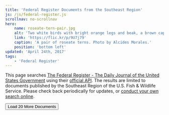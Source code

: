 ```yaml
---
title: 'Federal Register Documents from the Southeast Region'
js: /js/federal-register.js
scrollnav: no-scrollnav
hero:
    name: roseate-tern-pair.jpg
    alt: 'Two white birds with bright orange legs and beak, a brown cap and grey feathers on their wings.'
    link: 'https://flic.kr/p/9U7j79'
    caption: 'A pair of roseate terns. Photo by Alcides Morales.'
    position: 'bottom left'
updated: 'April 24th, 2017'
tags:
    - 'Federal Register'
---
```


This page searches [The Federal Register - The Daily Journal of the United States Government](https://www.federalregister.gov) using their [official API](https://www.federalregister.gov/blog/learn/developers).  The results are limited to documents published by the Southeast Region of the U.S. Fish &amp; Wildlife Service.  Please check back periodically for updates, or [conduct your own search online](https://www.federalregister.gov/articles/search?).

<ul class="register-list"></ul>
<button id="load-more-fr-docs">Load 20 More Documents</button>
